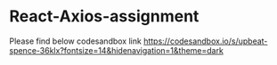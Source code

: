 # React-Axios-assignment 

Please find below codesandbox link
https://codesandbox.io/s/upbeat-spence-36klx?fontsize=14&hidenavigation=1&theme=dark
